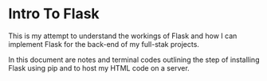 # Intro To Flask 

This is my attempt to understand the workings of Flask and how I can implement Flask for the back-end of my full-stak projects. 

In this document are notes and terminal codes outlining the step of installing Flask using pip and to host my HTML code on a server. 

